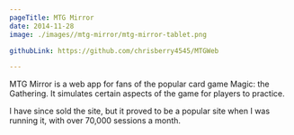 ```yaml
---
pageTitle: MTG Mirror
date: 2014-11-28
image: ./images//mtg-mirror/mtg-mirror-tablet.png

githubLink: https://github.com/chrisberry4545/MTGWeb

---
```

MTG Mirror is a web app for fans of the popular card game Magic: the Gathering. It simulates certain aspects of the game for players to practice.

I have since sold the site, but it proved to be a popular site when I was running it, with over 70,000 sessions a month.
